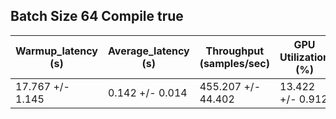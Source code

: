 ## Batch Size 64 Compile true

| Warmup_latency (s) | Average_latency (s) | Throughput (samples/sec) | GPU Utilization (%) |
| ------------------ | ------------------- | ------------------------ | ------------------- |
| 17.767 +/- 1.145 | 0.142 +/- 0.014 | 455.207 +/- 44.402 | 13.422 +/- 0.912 |
